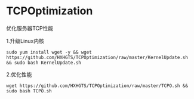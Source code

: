 # TCPOptimization
优化服务器TCP性能

1.升级Linux内核
```
sudo yum install wget -y && wget https://github.com/HXHGTS/TCPOptimization/raw/master/KernelUpdate.sh && sudo bash KernelUpdate.sh
```
2.优化性能
```
wget https://github.com/HXHGTS/TCPOptimization/raw/master/TCPO.sh && sudo bash TCPO.sh
```
